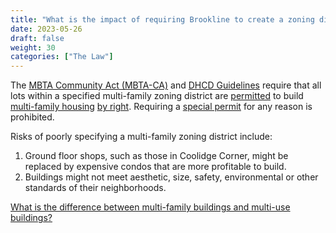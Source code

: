 ```yaml
---
title: "What is the impact of requiring Brookline to create a zoning district which allows multi-family-housing as of right?"
date: 2023-05-26
draft: false
weight: 30
categories: ["The Law"]
---
```

The [MBTA Community Act (MBTA-CA)](/posts/the-law/mbta-community-act) and [DHCD Guidelines](/posts/dhcd-multi-family-housing-guidelines) require that all lots within a specified multi-family zoning district are [permitted](/posts/permitting-by-right) to build [multi-family housing](/posts/the-law/multi-family-housing) [by right](/posts/permitting-by-right). Requiring a [special permit](/posts/special-permit) for any reason is prohibited.

Risks of poorly specifying a multi-family zoning district include:
1. Ground floor shops, such as those in Coolidge Corner, might be replaced by expensive condos that are more profitable to build.
2. Buildings might not meet aesthetic, size, safety, environmental or other standards of their neighborhoods.

[What is the difference between multi-family buildings and multi-use buildings?](/posts/multi-family-vs-multi-use-buildings)
